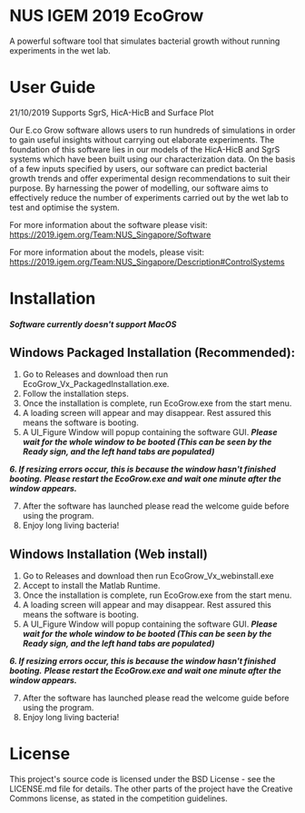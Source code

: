 # NUS IGEM 2019 EcoGrow
A powerful software tool that simulates bacterial growth without running experiments in the wet lab.

# User Guide
21/10/2019 Supports SgrS, HicA-HicB and Surface Plot

Our E.co Grow software allows users to run hundreds of simulations in order to gain useful insights without carrying out elaborate experiments. The foundation of this software lies in our models of the HicA-HicB and SgrS systems which have been built using our characterization data. On the basis of a few inputs specified by users, our software can predict bacterial growth trends and offer experimental design recommendations to suit their purpose. By harnessing the power of modelling, our software aims to effectively reduce the number of experiments carried out by the wet lab to test and optimise the system.

For more information about the software please visit: https://2019.igem.org/Team:NUS_Singapore/Software

For more information about the models, please visit: https://2019.igem.org/Team:NUS_Singapore/Description#ControlSystems

# Installation
##### Software currently doesn't support MacOS
## Windows Packaged Installation (Recommended):
1. Go to Releases and download then run EcoGrow_Vx_PackagedInstallation.exe.
2. Follow the installation steps.
3. Once the installation is complete, run EcoGrow.exe from the start menu.
4. A loading screen will appear and may disappear. Rest assured this means the software is booting.
5. A UI_Figure Window will popup containing the software GUI. ***Please wait for the whole window to be booted (This can be seen by the Ready sign, and the left hand tabs are populated)***

***6. If resizing errors occur, this is because the window hasn't finished booting.***
***Please restart the EcoGrow.exe and wait one minute after the window appears.*** 

7. After the software has launched please read the welcome guide before using the program. 
8. Enjoy long living bacteria!

## Windows Installation (Web install)
1. Go to Releases and download then run EcoGrow_Vx_webinstall.exe
2. Accept to install the Matlab Runtime. 
3. Once the installation is complete, run EcoGrow.exe from the start menu.
4. A loading screen will appear and may disappear. Rest assured this means the software is booting.
5. A UI_Figure Window will popup containing the software GUI. ***Please wait for the whole window to be booted (This can be seen by the Ready sign, and the left hand tabs are populated)***

***6. If resizing errors occur, this is because the window hasn't finished booting.***
***Please restart the EcoGrow.exe and wait one minute after the window appears.***

7. After the software has launched please read the welcome guide before using the program. 
8. Enjoy long living bacteria!


# License
This project's source code is licensed under the BSD License - see the LICENSE.md file for details. The other parts of the project have the Creative Commons license, as stated in the competition guidelines.
